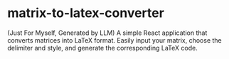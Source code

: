 # matrix-to-latex-converter
(Just For Myself, Generated by LLM) A simple React application that converts matrices into LaTeX format. Easily input your matrix, choose the delimiter and style, and generate the corresponding LaTeX code.
